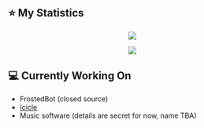 ## :star: My Statistics
<p align="center"><a href="#">
  <img src="https://github-readme-stats.vercel.app/api?username=TOTHT0MI&show_icons=true&include_all_commits=true&line_height=33&count_private=true&theme=nord" />
</a></p>
<p align="center"><a href="#">
  <img src="https://github-profile-trophy.vercel.app/?username=TOTHT0MI&margin-w=28&margin-h=15&theme=nord" />
</p></a></p>
  

<!--Color for badges later on: 81a1c1 -->
## 💻 Currently Working On  
- FrostedBot (closed source)
- [Icicle](https://github.com/IceyLeagons/Icicle/)
- Music software (details are secret for now, name TBA)

